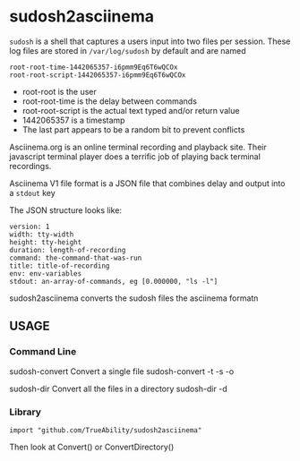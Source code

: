
# sudosh2asciinema

`sudosh` is a shell that captures a users input into two files per session.
These log files are stored in `/var/log/sudosh` by default and are named

    root-root-time-1442065357-i6pmm9Eq6T6wQCOx
    root-root-script-1442065357-i6pmm9Eq6T6wQCOx

 - root-root is the user
 - root-root-time is the delay between commands
 - root-root-script is the actual text typed and/or return value
 - 1442065357 is a timestamp
 - The last part appears to be a random bit to prevent conflicts

Asciinema.org is an online terminal recording and playback site. Their
javascript terminal player does a terrific job of playing back terminal
recordings.

Asciinema V1 file format is a JSON file that combines delay and output into
a `stdout` key

The JSON structure looks like:

    version: 1
    width: tty-width
    height: tty-height
    duration: length-of-recording
    command: the-command-that-was-run
    title: title-of-recording
    env: env-variables
    stdout: an-array-of-commands, eg [0.000000, "ls -l"]

sudosh2asciinema converts the sudosh files the asciinema formatn

## USAGE

### Command Line

sudosh-convert
    Convert a single file
    sudosh-convert -t <timingfile> -s <scriptfile> -o <outputfile>

sudosh-dir
    Convert all the files in a directory
    sudosh-dir -d <directory>


### Library

    import "github.com/TrueAbility/sudosh2asciinema"

Then look at Convert() or ConvertDirectory()
